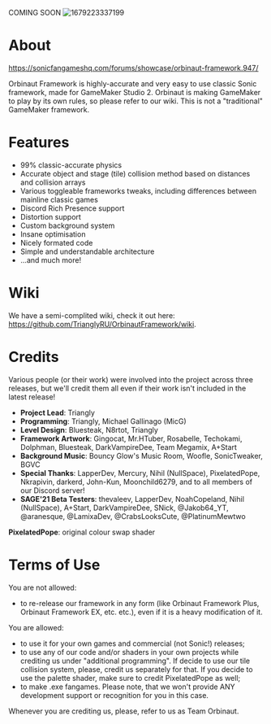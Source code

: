 COMING SOON
![1679223337199](https://github.com/TrianglyRU/OrbinautFramework/assets/45323263/c9c75ddc-a73a-4bcd-87ea-c5aaca7687aa)

# About
https://sonicfangameshq.com/forums/showcase/orbinaut-framework.947/

Orbinaut Framework is highly-accurate and very easy to use classic Sonic framework, made for GameMaker Studio 2. 
Orbinaut is making GameMaker to play by its own rules, so please refer to our wiki. This is not a "traditional" GameMaker framework.

# Features
- 99% classic-accurate physics
- Accurate object and stage (tile) collision method based on distances and collision arrays
- Various toggleable frameworks tweaks, including differences between mainline classic games
- Discord Rich Presence support
- Distortion support
- Custom background system
- Insane optimisation
- Nicely formated code
- Simple and understandable architecture
- ...and much more!

# Wiki
We have a semi-complited wiki, check it out here: https://github.com/TrianglyRU/OrbinautFramework/wiki.

# Credits
Various people (or their work) were involved into the project across three releases, but we'll credit them all even if their work isn't included in the latest release!

- **Project Lead**: Triangly
- **Programming**: Triangly, Michael Gallinago (MicG)
- **Level Design**: Bluesteak, N8rtot, Triangly
- **Framework Artwork**: Gingocat, Mr.HTuber, Rosabelle, Techokami, Dolphman, Bluesteak, DarkVampireDee, Team Megamix, A+Start
- **Background Music**: Bouncy Glow's Music Room, Woofle, SonicTweaker, BGVC
- **Special Thanks**: LapperDev, Mercury, Nihil (NullSpace), PixelatedPope, Nkrapivin, darkerd, John-Kun, Moonchild6279, and to all members of our Discord server!
- **SAGE'21 Beta Testers**: thevaleev, LapperDev, NoahCopeland, Nihil (NullSpace), A+Start, DarkVampireDee, SNick, @Jakob64_YT, @aranesque, @LamixaDev, @CrabsLooksCute, @PlatinumMewtwo

**PixelatedPope**: original colour swap shader

# Terms of Use
You are not allowed:
- to re-release our framework in any form (like Orbinaut Framework Plus, Orbinaut Framework EX, etc. etc.), even if it is a heavy modification of it.

You are allowed:
- to use it for your own games and commercial (not Sonic!) releases;
- to use any of our code and/or shaders in your own projects while crediting us under "additional programming". If decide to use our tile collision system, please, credit us separately for that. If you decide to use the palette shader, make sure to credit PixelatedPope as well;
- to make .exe fangames. Please note, that we won't provide ANY development support or recognition for you in this case.

Whenever you are crediting us, please, refer to us as Team Orbinaut.

